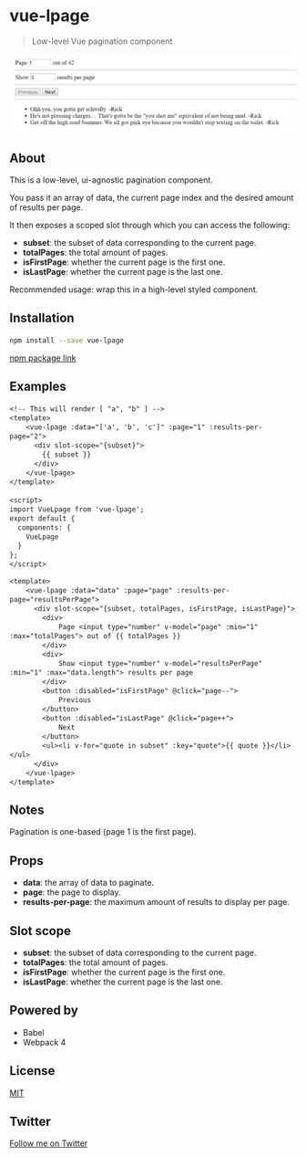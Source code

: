 # vue-lpage

> Low-level Vue pagination component

![screenshot](./screenshot.png)

## About

This is a low-level, ui-agnostic pagination component.

You pass it an array of data, the current page index and the desired amount of results per page.

It then exposes a scoped slot through which you can access the following:

* __subset__: the subset of data corresponding to the current page.
* __totalPages__: the total amount of pages.
* __isFirstPage__: whether the current page is the first one.
* __isLastPage__: whether the current page is the last one.

Recommended usage: wrap this in a high-level styled component.

## Installation

```bash
npm install --save vue-lpage
```

[npm package link](https://www.npmjs.com/package/vue-lpage)

## Examples

```vue
<!-- This will render [ "a", "b" ] -->
<template>
    <vue-lpage :data="['a', 'b', 'c']" :page="1" :results-per-page="2">
      <div slot-scope="{subset}">
        {{ subset }}
      </div>
    </vue-lpage>
</template>

<script>
import VueLpage from 'vue-lpage';
export default {
  components: {
    VueLpage
  }
};
</script>
```

```vue
<template>
    <vue-lpage :data="data" :page="page" :results-per-page="resultsPerPage">
      <div slot-scope="{subset, totalPages, isFirstPage, isLastPage}">
        <div>
            Page <input type="number" v-model="page" :min="1" :max="totalPages"> out of {{ totalPages }}
        </div>
        <div>
            Show <input type="number" v-model="resultsPerPage" :min="1" :max="data.length"> results per page
        </div>
        <button :disabled="isFirstPage" @click="page--">
            Previous
        </button>
        <button :disabled="isLastPage" @click="page++">
            Next
        </button>
        <ul><li v-for="quote in subset" :key="quote">{{ quote }}</li></ul>
      </div>
    </vue-lpage>
</template>
```

## Notes

Pagination is one-based (page 1 is the first page).

## Props

* __data__: the array of data to paginate.
* __page__: the page to display.
* __results-per-page__: the maximum amount of results to display per page.

## Slot scope

* __subset__: the subset of data corresponding to the current page.
* __totalPages__: the total amount of pages.
* __isFirstPage__: whether the current page is the first one.
* __isLastPage__: whether the current page is the last one.

## Powered by

* Babel
* Webpack 4

## License

[MIT](http://opensource.org/licenses/MIT)

## Twitter

[Follow me on Twitter](https://twitter.com/KrolsBjorn)
